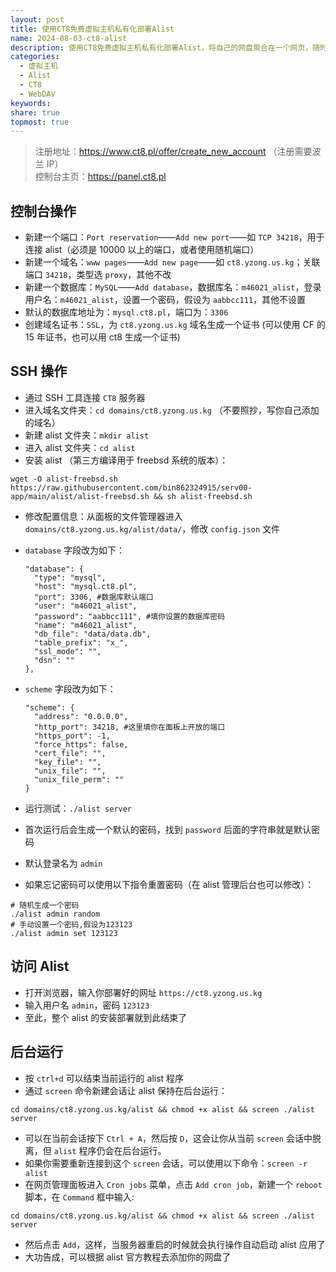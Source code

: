 ```yaml
---  
layout: post  
title: 使用CT8免费虚拟主机私有化部署Alist  
name: 2024-08-03-ct8-alist  
description: 使用CT8免费虚拟主机私有化部署Alist，将自己的网盘聚合在一个网页，随时随地轻松访问，并可挂载到支持webdav协议挂载到文件管理器或播放器，像浏览本地文件一样的浏览和播放  
categories:  
  - 虚拟主机  
  - Alist  
  - CT8  
  - WebDAV  
keywords:   
share: true  
topmost: true  
---  
```

  
> 注册地址：https://www.ct8.pl/offer/create_new_account （注册需要波兰 IP）    
> 控制台主页：https://panel.ct8.pl  
  
## 控制台操作  
  
- 新建一个端口：`Port reservation`——`Add new port`——如 `TCP 34218`，用于连接 alist（必须是 10000 以上的端口，或者使用随机端口）    
- 新建一个域名：`www pages`——`Add new page`——如 `ct8.yzong.us.kg`；关联端口 `34218`，类型选 `proxy`，其他不改    
- 新建一个数据库：`MySQL`——`Add database`，数据库名：`m46021_alist`，登录用户名：`m46021_alist`，设置一个密码，假设为 `aabbcc111`，其他不设置    
- 默认的数据库地址为：`mysql.ct8.pl`，端口为：`3306`    
- 创建域名证书：`SSL`，为 `ct8.yzong.us.kg` 域名生成一个证书 (可以使用 CF 的 15 年证书，也可以用 ct8 生成一个证书)  
  
## SSH 操作  
  
- 通过 SSH 工具连接 `CT8` 服务器  
- 进入域名文件夹：`cd domains/ct8.yzong.us.kg` （不要照抄，写你自己添加的域名）  
- 新建 alist 文件夹：`mkdir alist`    
- 进入 alist 文件夹：`cd alist`    
- 安装 alist （第三方编译用于 freebsd 系统的版本）：  
  
```  
wget -O alist-freebsd.sh https://raw.githubusercontent.com/bin862324915/serv00-app/main/alist/alist-freebsd.sh && sh alist-freebsd.sh  
```  
  
- 修改配置信息：从面板的文件管理器进入 `domains/ct8.yzong.us.kg/alist/data/`，修改 `config.json` 文件  
- `database` 字段改为如下：  
  
	```  
	"database": {  
	  "type": "mysql",  
	  "host": "mysql.ct8.pl",  
	  "port": 3306, #数据库默认端口  
	  "user": "m46021_alist",  
	  "password": "aabbcc111", #填你设置的数据库密码  
	  "name": "m46021_alist",  
	  "db_file": "data/data.db",  
	  "table_prefix": "x_",  
	  "ssl_mode": "",  
	  "dsn": ""  
	},  
	```  
  
- `scheme` 字段改为如下：  
  
	```  
	"scheme": {  
	  "address": "0.0.0.0",  
	  "http_port": 34218, #这里填你在面板上开放的端口  
	  "https_port": -1,  
	  "force_https": false,  
	  "cert_file": "",  
	  "key_file": "",  
	  "unix_file": "",  
	  "unix_file_perm": ""  
	}  
	```  
  
- 运行测试：`./alist server`  
- 首次运行后会生成一个默认的密码，找到 `password` 后面的字符串就是默认密码  
- 默认登录名为 `admin`  
- 如果忘记密码可以使用以下指令重置密码（在 alist 管理后台也可以修改）：  
  
```  
# 随机生成一个密码  
./alist admin random  
# 手动设置一个密码,假设为123123  
./alist admin set 123123  
```  
  
## 访问 Alist  
  
- 打开浏览器，输入你部署好的网址 `https://ct8.yzong.us.kg`  
- 输入用户名 `admin`，密码 `123123`  
- 至此，整个 alist 的安装部署就到此结束了  
  
## 后台运行  
  
- 按 `ctrl+d` 可以结束当前运行的 alist 程序    
- 通过 `screen` 命令新建会话让 alist 保持在后台运行：  
  
```  
cd domains/ct8.yzong.us.kg/alist && chmod +x alist && screen ./alist server  
```  
  
- 可以在当前会话按下 `Ctrl + A`，然后按 `D`，这会让你从当前 `screen` 会话中脱离，但 `alist` 程序仍会在后台运行。  
- 如果你需要重新连接到这个 `screen` 会话，可以使用以下命令：`screen -r alist`  
- 在网页管理面板进入 `Cron jobs` 菜单，点击 `Add cron job`，新建一个 `reboot` 脚本，在 `Command` 框中输入:  
  
```  
cd domains/ct8.yzong.us.kg/alist && chmod +x alist && screen ./alist server  
```  
  
- 然后点击 `Add`，这样，当服务器重启的时候就会执行操作自动启动 alist 应用了  
- 大功告成，可以根据 alist 官方教程去添加你的网盘了  
